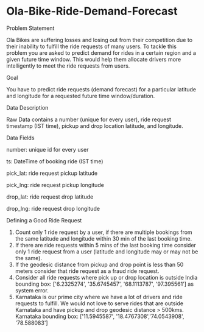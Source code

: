 # Ola-Bike-Ride-Demand-Forecast

Problem Statement

Ola Bikes are suffering losses and losing out from their competition due to their inability to fulfill the ride requests of many users. To tackle this problem you are asked to predict demand for rides in a certain region and a given future time window. This would help them allocate drivers more intelligently to meet the ride requests from users.

Goal

You have to predict ride requests (demand forecast) for a particular latitude and longitude for a requested future time window/duration.

Data Description

Raw Data contains a number (unique for every user), ride request timestamp (IST time), pickup and drop location latitude, and longitude.

Data Fields

number: unique id for every user

ts: DateTime of booking ride (IST time)

pick_lat: ride request pickup latitude

pick_lng: ride request pickup longitude

drop_lat: ride request drop latitude

drop_lng: ride request drop longitude

Defining a Good Ride Request

1. Count only 1 ride request by a user, if there are multiple bookings from the same latitude and longitude within 30 min of the last booking time.
2. If there are ride requests within 5 mins of the last booking time consider only 1 ride request from a user (latitude and longitude may or may not be the same).
3. If the geodesic distance from pickup and drop point is less than 50 meters consider that ride request as a fraud ride request.
4. Consider all ride requests where pick up or drop location is outside India bounding box: ['6.2325274', '35.6745457', '68.1113787', '97.395561'] as system error.
5. Karnataka is our prime city where we have a lot of drivers and ride requests to fulfill. We would not love to serve rides that are outside Karnataka and have pickup and drop geodesic distance > 500kms.
   Karnataka bounding box: ['11.5945587', '18.4767308','74.0543908', '78.588083']
